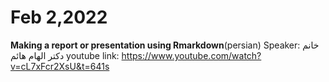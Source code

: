 # Feb 2,2022
**Making a report or presentation using Rmarkdown**(persian)
Speaker: خانم دکتر الهام هائم
youtube link: https://www.youtube.com/watch?v=cL7xFcr2XsU&t=641s
